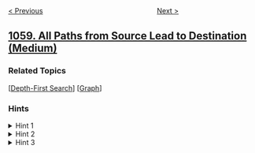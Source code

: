 <!--|This file generated by command(leetcode description); DO NOT EDIT.    |-->
<!--+----------------------------------------------------------------------+-->
<!--|@author    openset <openset.wang@gmail.com>                           |-->
<!--|@link      https://github.com/openset                                 |-->
<!--|@home      https://github.com/openset/leetcode                        |-->
<!--+----------------------------------------------------------------------+-->

[< Previous](../minimize-rounding-error-to-meet-target "Minimize Rounding Error to Meet Target")
　　　　　　　　　　　　　　　　
[Next >](../missing-element-in-sorted-array "Missing Element in Sorted Array")

## [1059. All Paths from Source Lead to Destination (Medium)](https://leetcode.com/problems/all-paths-from-source-lead-to-destination "从始点到终点的所有路径")



### Related Topics
  [[Depth-First Search](../../tag/depth-first-search/README.md)]
  [[Graph](../../tag/graph/README.md)]

### Hints
<details>
<summary>Hint 1</summary>
What if we can reach to a cycle from the source node?
</details>

<details>
<summary>Hint 2</summary>
Then the answer will be false, because we eventually get trapped in the cycle forever.
</details>

<details>
<summary>Hint 3</summary>
What if the we can't reach to a cycle from the source node? Then we need to ensure that from all visited nodes from source the unique node with indegree = 0 is the destination node.
</details>
